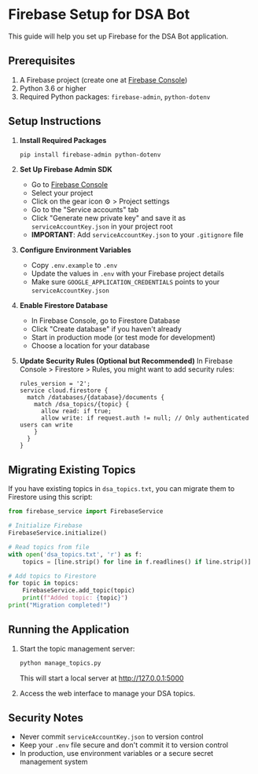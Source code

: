 # Firebase Setup for DSA Bot

This guide will help you set up Firebase for the DSA Bot application.

## Prerequisites

1. A Firebase project (create one at [Firebase Console](https://console.firebase.google.com/))
2. Python 3.6 or higher
3. Required Python packages: `firebase-admin`, `python-dotenv`

## Setup Instructions

1. **Install Required Packages**
   ```bash
   pip install firebase-admin python-dotenv
   ```

2. **Set Up Firebase Admin SDK**
   - Go to [Firebase Console](https://console.firebase.google.com/)
   - Select your project
   - Click on the gear icon ⚙️ > Project settings
   - Go to the "Service accounts" tab
   - Click "Generate new private key" and save it as `serviceAccountKey.json` in your project root
   - **IMPORTANT**: Add `serviceAccountKey.json` to your `.gitignore` file

3. **Configure Environment Variables**
   - Copy `.env.example` to `.env`
   - Update the values in `.env` with your Firebase project details
   - Make sure `GOOGLE_APPLICATION_CREDENTIALS` points to your `serviceAccountKey.json`

4. **Enable Firestore Database**
   - In Firebase Console, go to Firestore Database
   - Click "Create database" if you haven't already
   - Start in production mode (or test mode for development)
   - Choose a location for your database

5. **Update Security Rules (Optional but Recommended)**
   In Firebase Console > Firestore > Rules, you might want to add security rules:
   ```
   rules_version = '2';
   service cloud.firestore {
     match /databases/{database}/documents {
       match /dsa_topics/{topic} {
         allow read: if true;
         allow write: if request.auth != null; // Only authenticated users can write
       }
     }
   }
   ```

## Migrating Existing Topics

If you have existing topics in `dsa_topics.txt`, you can migrate them to Firestore using this script:

```python
from firebase_service import FirebaseService

# Initialize Firebase
FirebaseService.initialize()

# Read topics from file
with open('dsa_topics.txt', 'r') as f:
    topics = [line.strip() for line in f.readlines() if line.strip()]

# Add topics to Firestore
for topic in topics:
    FirebaseService.add_topic(topic)
    print(f"Added topic: {topic}")
print("Migration completed!")
```

## Running the Application

1. Start the topic management server:
   ```bash
   python manage_topics.py
   ```
   This will start a local server at http://127.0.0.1:5000

2. Access the web interface to manage your DSA topics.

## Security Notes

- Never commit `serviceAccountKey.json` to version control
- Keep your `.env` file secure and don't commit it to version control
- In production, use environment variables or a secure secret management system
